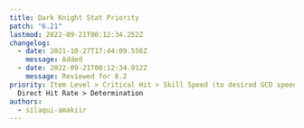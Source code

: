```yaml
---
title: Dark Knight Stat Priority
patch: "6.21"
lastmod: 2022-09-21T00:12:34.252Z
changelog:
  - date: 2021-10-27T17:44:09.556Z
    message: Added
  - date: 2022-09-21T00:12:34.912Z
    message: Reviewed for 6.2
priority: Item Level > Critical Hit > Skill Speed (to desired GCD speed) >
  Direct Hit Rate > Determination
authors:
  - silaqui-amakiir
---
```

